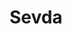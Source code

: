 ---
title: Sevda
artist: Göksel Baktagir
layout: score
permalink: /sheet-music/sevda
musescore-uri: user/28061512/scores/7799120
youtube-uri: fXQKcevpBDU
description: Sheet Music Score Partitura
---
